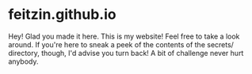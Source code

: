 # feitzin.github.io

Hey! Glad you made it here. This is my website! Feel free to take a look around. If you're here to sneak a peek of the contents of the secrets/ directory, though, I'd advise you turn back! A bit of challenge never hurt anybody.